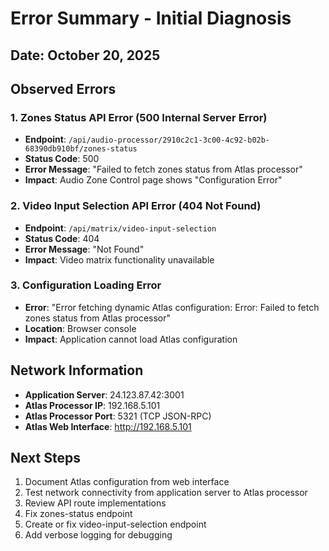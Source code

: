 # Error Summary - Initial Diagnosis

## Date: October 20, 2025

## Observed Errors

### 1. Zones Status API Error (500 Internal Server Error)
- **Endpoint**: `/api/audio-processor/2910c2c1-3c00-4c92-b02b-68390db910bf/zones-status`
- **Status Code**: 500
- **Error Message**: "Failed to fetch zones status from Atlas processor"
- **Impact**: Audio Zone Control page shows "Configuration Error"

### 2. Video Input Selection API Error (404 Not Found)
- **Endpoint**: `/api/matrix/video-input-selection`
- **Status Code**: 404
- **Error Message**: "Not Found"
- **Impact**: Video matrix functionality unavailable

### 3. Configuration Loading Error
- **Error**: "Error fetching dynamic Atlas configuration: Error: Failed to fetch zones status from Atlas processor"
- **Location**: Browser console
- **Impact**: Application cannot load Atlas configuration

## Network Information
- **Application Server**: 24.123.87.42:3001
- **Atlas Processor IP**: 192.168.5.101
- **Atlas Processor Port**: 5321 (TCP JSON-RPC)
- **Atlas Web Interface**: http://192.168.5.101

## Next Steps
1. Document Atlas configuration from web interface
2. Test network connectivity from application server to Atlas processor
3. Review API route implementations
4. Fix zones-status endpoint
5. Create or fix video-input-selection endpoint
6. Add verbose logging for debugging
